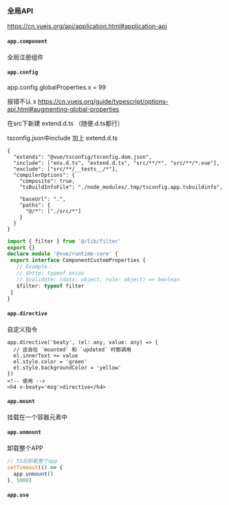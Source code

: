 ### 全局API

https://cn.vuejs.org/api/application.html#application-api



#### `app.component`

全局注册组件

#### `app.config` 

app.config.globalProperties.x = 99

报错不认 x  https://cn.vuejs.org/guide/typescript/options-api.html#augmenting-global-properties



在src下新建 extend.d.ts  （随便.d.ts都行）

tsconfig.json中include 加上 extend.d.ts  

```
{
  "extends": "@vue/tsconfig/tsconfig.dom.json",
  "include": ["env.d.ts", "extend.d.ts", "src/**/*", "src/**/*.vue"],
  "exclude": ["src/**/__tests__/*"],
  "compilerOptions": {
    "composite": true,
    "tsBuildInfoFile": "./node_modules/.tmp/tsconfig.app.tsbuildinfo",

    "baseUrl": ".",
    "paths": {
      "@/*": ["./src/*"]
    }
  }
}

```



 ```ts
import { filter } from '@/lib/filter'
export {}
declare module '@vue/runtime-core' {
  export interface ComponentCustomProperties {
    // Example：
    // $http: typeof axios
    // $validate: (data: object, rule: object) => boolean
    $filter: typeof filter
  }
}

 ```

  

#### `app.directive`

自定义指令

```vue
app.directive('beaty', (el: any, value: any) => {
  // 这会在 `mounted` 和 `updated` 时都调用
  el.innerText += value
  el.style.color = 'green'
  el.style.backgroundColor = 'yellow'
})
<!-- 使用 -->
<h4 v-beaty='msg'>directive</h4>
```



#### `app.mount`

挂载在一个容器元素中



#### `app.unmount`

卸载整个APP

```ts
// 5S后卸载整个app
setTimeout(() => {
  app.unmount()
}, 5000)
```



#### `app.use`


